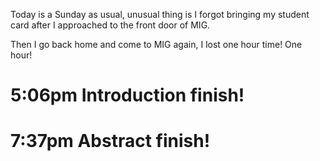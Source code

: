 Today is a Sunday as usual, unusual thing is I forgot bringing my student card after I approached to the front door of MIG.

Then I go back home and come to MIG again, I lost one hour time! One hour!


# 5:06pm Introduction finish!
# 7:37pm Abstract finish!
